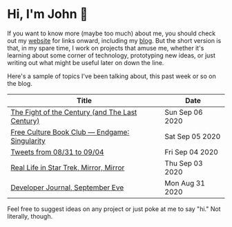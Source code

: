 # Hi, I'm John 👋

If you want to know more (maybe too much) about me, you should check out my [website](https://john.colagioia.net/) for links onward, including my [blog](https://john.colagioia.net/blog).  But the short version is that, in my spare time, I work on projects that amuse me, whether it's learning about some corner of technology, prototyping new ideas, or just writing out what might be useful later on down the line.

Here's a sample of topics I've been talking about, this past week or so on the blog.

|Title|Date|
|-----|-------|
|[The Fight of the Century (and The Last Century)](https://john.colagioia.net/blog/2020/09/06/enlight.html)|Sun Sep 06 2020|
|[Free Culture Book Club — Endgame∶ Singularity](https://john.colagioia.net/blog/2020/09/05/endgame.html)|Sat Sep 05 2020|
|[Tweets from 08/31 to 09/04](https://john.colagioia.net/blog/media/2020/09/04/week.html)|Fri Sep 04 2020|
|[Real Life in Star Trek, Mirror, Mirror](https://john.colagioia.net/blog/2020/09/03/mirror.html)|Thu Sep 03 2020|
|[Developer Journal, September Eve](https://john.colagioia.net/blog/2020/08/31/end-august.html)|Mon Aug 31 2020|

Feel free to suggest ideas on any project or just poke at me to say "hi." Not literally, though.
